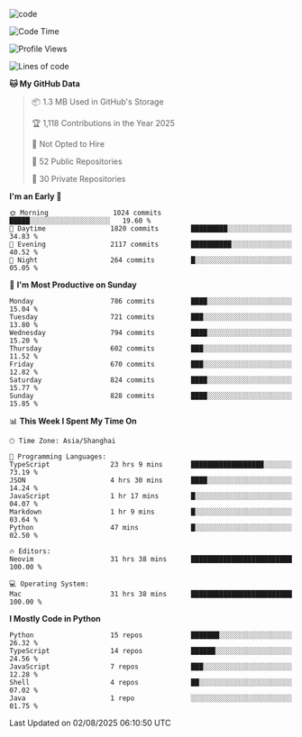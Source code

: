 
<!--
**liuyaanng/liuyaanng** is a ✨ _special_ ✨ repository because its `README.md` (this file) appears on your GitHub profile.

Here are some ideas to get you started:

- 🔭 I’m currently working on ...
- 🌱 I’m currently learning ...
- 👯 I’m looking to collaborate on ...
- 🤔 I’m looking for help with ...
- 💬 Ask me about ...
- 📫 How to reach me: ...
- 😄 Pronouns: ...
- ⚡ Fun fact: ...
-->


![code](https://cdn.jsdelivr.net/gh/liuyaanng/liuyaanng@1.0/code.gif) 

<!--START_SECTION:waka-->
![Code Time](http://img.shields.io/badge/Code%20Time-1%2C757%20hrs%2022%20mins-blue)

![Profile Views](http://img.shields.io/badge/Profile%20Views-0-blue)

![Lines of code](https://img.shields.io/badge/From%20Hello%20World%20I%27ve%20Written-26.3%20million%20lines%20of%20code-blue)

**🐱 My GitHub Data** 

> 📦 1.3 MB Used in GitHub's Storage 
 > 
> 🏆 1,118 Contributions in the Year 2025
 > 
> 🚫 Not Opted to Hire
 > 
> 📜 52 Public Repositories 
 > 
> 🔑 30 Private Repositories 
 > 
**I'm an Early 🐤** 

```text
🌞 Morning                1024 commits        █████░░░░░░░░░░░░░░░░░░░░   19.60 % 
🌆 Daytime                1820 commits        █████████░░░░░░░░░░░░░░░░   34.83 % 
🌃 Evening                2117 commits        ██████████░░░░░░░░░░░░░░░   40.52 % 
🌙 Night                  264 commits         █░░░░░░░░░░░░░░░░░░░░░░░░   05.05 % 
```
📅 **I'm Most Productive on Sunday** 

```text
Monday                   786 commits         ████░░░░░░░░░░░░░░░░░░░░░   15.04 % 
Tuesday                  721 commits         ███░░░░░░░░░░░░░░░░░░░░░░   13.80 % 
Wednesday                794 commits         ████░░░░░░░░░░░░░░░░░░░░░   15.20 % 
Thursday                 602 commits         ███░░░░░░░░░░░░░░░░░░░░░░   11.52 % 
Friday                   670 commits         ███░░░░░░░░░░░░░░░░░░░░░░   12.82 % 
Saturday                 824 commits         ████░░░░░░░░░░░░░░░░░░░░░   15.77 % 
Sunday                   828 commits         ████░░░░░░░░░░░░░░░░░░░░░   15.85 % 
```


📊 **This Week I Spent My Time On** 

```text
🕑︎ Time Zone: Asia/Shanghai

💬 Programming Languages: 
TypeScript               23 hrs 9 mins       ██████████████████░░░░░░░   73.19 % 
JSON                     4 hrs 30 mins       ████░░░░░░░░░░░░░░░░░░░░░   14.24 % 
JavaScript               1 hr 17 mins        █░░░░░░░░░░░░░░░░░░░░░░░░   04.07 % 
Markdown                 1 hr 9 mins         █░░░░░░░░░░░░░░░░░░░░░░░░   03.64 % 
Python                   47 mins             █░░░░░░░░░░░░░░░░░░░░░░░░   02.50 % 

🔥 Editors: 
Neovim                   31 hrs 38 mins      █████████████████████████   100.00 % 

💻 Operating System: 
Mac                      31 hrs 38 mins      █████████████████████████   100.00 % 
```

**I Mostly Code in Python** 

```text
Python                   15 repos            ███████░░░░░░░░░░░░░░░░░░   26.32 % 
TypeScript               14 repos            ██████░░░░░░░░░░░░░░░░░░░   24.56 % 
JavaScript               7 repos             ███░░░░░░░░░░░░░░░░░░░░░░   12.28 % 
Shell                    4 repos             ██░░░░░░░░░░░░░░░░░░░░░░░   07.02 % 
Java                     1 repo              ░░░░░░░░░░░░░░░░░░░░░░░░░   01.75 % 
```




 Last Updated on 02/08/2025 06:10:50 UTC
<!--END_SECTION:waka-->
